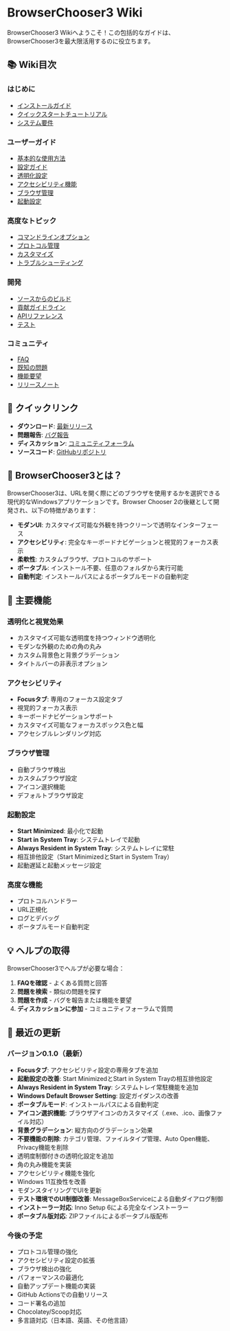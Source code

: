 # BrowserChooser3 Wiki

BrowserChooser3 Wikiへようこそ！この包括的なガイドは、BrowserChooser3を最大限活用するのに役立ちます。

## 📚 Wiki目次

### はじめに
- [インストールガイド](Installation-Guide)
- [クイックスタートチュートリアル](Quick-Start-Tutorial)
- [システム要件](System-Requirements)

### ユーザーガイド
- [基本的な使用方法](Basic-Usage)
- [設定ガイド](Configuration-Guide)
- [透明化設定](Transparency-Settings)
- [アクセシビリティ機能](Accessibility-Features)
- [ブラウザ管理](Browser-Management)
- [起動設定](Startup-Settings)

### 高度なトピック
- [コマンドラインオプション](Command-Line-Options)
- [プロトコル管理](Protocol-Management)
- [カスタマイズ](Customization)
- [トラブルシューティング](Troubleshooting)

### 開発
- [ソースからのビルド](Building-from-Source)
- [貢献ガイドライン](Contributing-Guidelines)
- [APIリファレンス](API-Reference)
- [テスト](Testing)

### コミュニティ
- [FAQ](FAQ)
- [既知の問題](Known-Issues)
- [機能要望](Feature-Requests)
- [リリースノート](Release-Notes)

## 🚀 クイックリンク

- **ダウンロード**: [最新リリース](https://github.com/Yosuke-Sh/BrowserChooser3/releases)
- **問題報告**: [バグ報告](https://github.com/Yosuke-Sh/BrowserChooser3/issues)
- **ディスカッション**: [コミュニティフォーラム](https://github.com/Yosuke-Sh/BrowserChooser3/discussions)
- **ソースコード**: [GitHubリポジトリ](https://github.com/Yosuke-Sh/BrowserChooser3)

## 📖 BrowserChooser3とは？

BrowserChooser3は、URLを開く際にどのブラウザを使用するかを選択できる現代的なWindowsアプリケーションです。Browser Chooser 2の後継として開発され、以下の特徴があります：

- **モダンUI**: カスタマイズ可能な外観を持つクリーンで透明なインターフェース
- **アクセシビリティ**: 完全なキーボードナビゲーションと視覚的フォーカス表示
- **柔軟性**: カスタムブラウザ、プロトコルのサポート
- **ポータブル**: インストール不要、任意のフォルダから実行可能
- **自動判定**: インストールパスによるポータブルモードの自動判定

## 🎯 主要機能

### 透明化と視覚効果
- カスタマイズ可能な透明度を持つウィンドウ透明化
- モダンな外観のための角の丸み
- カスタム背景色と背景グラデーション
- タイトルバーの非表示オプション

### アクセシビリティ
- **Focusタブ**: 専用のフォーカス設定タブ
- 視覚的フォーカス表示
- キーボードナビゲーションサポート
- カスタマイズ可能なフォーカスボックス色と幅
- アクセシブルレンダリング対応

### ブラウザ管理
- 自動ブラウザ検出
- カスタムブラウザ設定
- アイコン選択機能
- デフォルトブラウザ設定

### 起動設定
- **Start Minimized**: 最小化で起動
- **Start in System Tray**: システムトレイで起動
- **Always Resident in System Tray**: システムトレイに常駐
- 相互排他設定（Start MinimizedとStart in System Tray）
- 起動遅延と起動メッセージ設定

### 高度な機能
- プロトコルハンドラー
- URL正規化
- ログとデバッグ
- ポータブルモード自動判定

## 💡 ヘルプの取得

BrowserChooser3でヘルプが必要な場合：

1. **FAQを確認** - よくある質問と回答
2. **問題を検索** - 類似の問題を探す
3. **問題を作成** - バグを報告または機能を要望
4. **ディスカッションに参加** - コミュニティフォーラムで質問

## 🔄 最近の更新

### バージョン0.1.0（最新）
- **Focusタブ**: アクセシビリティ設定の専用タブを追加
- **起動設定の改善**: Start MinimizedとStart in System Trayの相互排他設定
- **Always Resident in System Tray**: システムトレイ常駐機能を追加
- **Windows Default Browser Setting**: 設定ガイダンスの改善
- **ポータブルモード**: インストールパスによる自動判定
- **アイコン選択機能**: ブラウザアイコンのカスタマイズ（.exe、.ico、画像ファイル対応）
- **背景グラデーション**: 縦方向のグラデーション効果
- **不要機能の削除**: カテゴリ管理、ファイルタイプ管理、Auto Open機能、Privacy機能を削除
- 透明度制御付きの透明化設定を追加
- 角の丸み機能を実装
- アクセシビリティ機能を強化
- Windows 11互換性を改善
- モダンスタイリングでUIを更新
- **テスト環境でのUI制御改善**: MessageBoxServiceによる自動ダイアログ制御
- **インストーラー対応**: Inno Setup 6による完全なインストーラー
- **ポータブル版対応**: ZIPファイルによるポータブル版配布

### 今後の予定
- プロトコル管理の強化
- アクセシビリティ設定の拡張
- ブラウザ検出の強化
- パフォーマンスの最適化
- 自動アップデート機能の実装
- GitHub Actionsでの自動リリース
- コード署名の追加
- Chocolatey/Scoop対応
- 多言語対応（日本語、英語、その他言語）

